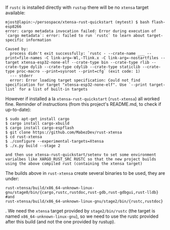 If `rustc` is installed directly with `rustup` there will be no `xtensa` target available:

```
mjost@lapin:~/persospace/xtensa-rust-quickstart (mytest) $ bash flash-esp8266
error: cargo metadata invocation failed: Error during execution of `cargo metadata`: error: failed to run `rustc` to learn about target-specific information

Caused by:
  process didn't exit successfully: `rustc - --crate-name ___ --print=file-names -C link-arg=-Wl,-Tlink.x -C link-arg=-nostartfiles --target xtensa-esp32-none-elf --crate-type bin --crate-type rlib --crate-type dylib --crate-type cdylib --crate-type staticlib --crate-type proc-macro --print=sysroot --print=cfg` (exit code: 1)
  --- stderr
  error: Error loading target specification: Could not find specification for target "xtensa-esp32-none-elf". Use `--print target-list` for a list of built-in targets
```

However if installed a la `xtensa-rust-quickstart` (`rust-xtensa`) all worked fine.
Reminder of instructions (from this project's README.md, to check if up-to-date):

```
$ sudo apt-get install cargo
$ cargo install cargo-xbuild
$ cargo install cargo-espflash
$ git clone https://github.com/MabezDev/rust-xtensa
$ cd rust-xtensa
$ ./configure --experimental-targets=Xtensa
$ ./x.py build --stage 2

and then use xtensa-rust-quickstart/setenv to set some environment varialbes like XARGO_RUST_SRC RUSTC so that the new project builds using the above compiled rust (containing the xtensa target)

```

The builds above in `rust-xtensa` create several binaries to be used, they are under:

```
rust-xtensa/build/x86_64-unknown-linux-gnu/stage0/bin/{cargo,rustc,rustdoc,rust-gdb,rust-gdbgui,rust-lldb}
#and
rust-xtensa/build/x86_64-unknown-linux-gnu/stage2/bin/{rustc,rustdoc}
```
. 
We need the `xtensa` target provided by `stage2/bin/rustc` (the target is named `x86_64-unknown-linux-gnu`), so we need to use the rustc provided after this build (and not the one provided by rustup).


